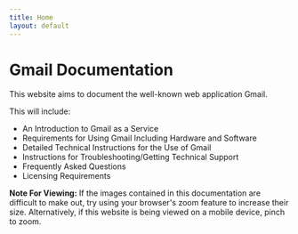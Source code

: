 ```yaml
---
title: Home
layout: default
---
```

# Gmail Documentation

This website aims to document the well-known web application Gmail. 

This will include:

- An Introduction to Gmail as a Service
- Requirements for Using Gmail Including Hardware and Software
- Detailed Technical Instructions for the Use of Gmail
- Instructions for Troubleshooting/Getting Technical Support
- Frequently Asked Questions
- Licensing Requirements

**Note For Viewing:** If the images contained in this documentation are difficult to make out, try using your browser's zoom feature to increase their size.  Alternatively, if this website is being viewed on a mobile device, pinch to zoom.